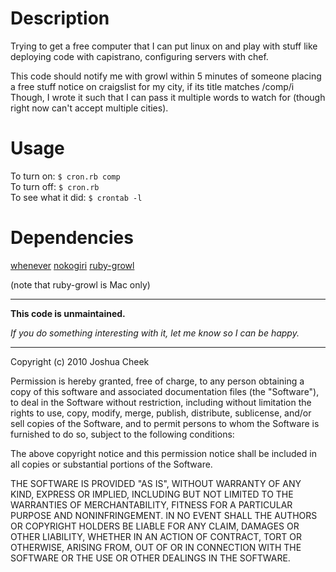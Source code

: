Description
===========

Trying to get a free computer that I can put linux on and play with stuff
like deploying code with capistrano, configuring servers with chef. 

This code should notify me with growl within 5 minutes of someone placing
a free stuff notice on craigslist for my city, if its title matches
/comp/i Though, I wrote it such that I can pass it multiple words to
watch for (though right now can't accept multiple cities).



Usage
=====

To turn on:           `$ cron.rb comp`  
To turn off:          `$ cron.rb`  
To see what it did:   `$ crontab -l`  



Dependencies
============

[whenever](http://rubygems.org/gems/whenever)
[nokogiri](http://rubygems.org/gems/nokogiri)
[ruby-growl](http://rubygems.org/gems/ruby-growl)

(note that ruby-growl is Mac only)

---------------------------------------

**This code is unmaintained.** 

_If you do something interesting with it, let me know so I can be happy._

---------------------------------------

Copyright (c) 2010 Joshua Cheek

 Permission is hereby granted, free of charge, to any person obtaining a copy
 of this software and associated documentation files (the "Software"), to deal
 in the Software without restriction, including without limitation the rights
 to use, copy, modify, merge, publish, distribute, sublicense, and/or sell
 copies of the Software, and to permit persons to whom the Software is
 furnished to do so, subject to the following conditions:

 The above copyright notice and this permission notice shall be included in
 all copies or substantial portions of the Software.

 THE SOFTWARE IS PROVIDED "AS IS", WITHOUT WARRANTY OF ANY KIND, EXPRESS OR
 IMPLIED, INCLUDING BUT NOT LIMITED TO THE WARRANTIES OF MERCHANTABILITY,
 FITNESS FOR A PARTICULAR PURPOSE AND NONINFRINGEMENT. IN NO EVENT SHALL THE
 AUTHORS OR COPYRIGHT HOLDERS BE LIABLE FOR ANY CLAIM, DAMAGES OR OTHER
 LIABILITY, WHETHER IN AN ACTION OF CONTRACT, TORT OR OTHERWISE, ARISING FROM,
 OUT OF OR IN CONNECTION WITH THE SOFTWARE OR THE USE OR OTHER DEALINGS IN
 THE SOFTWARE.
